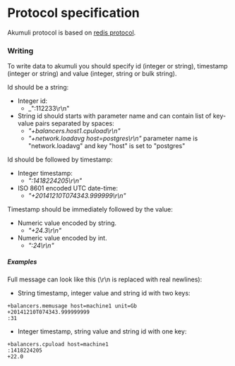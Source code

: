 Protocol specification
======================
Akumuli protocol is based on [redis protocol](http://redis.io/topics/protocol).

### Writing
To write data to akumuli you should specify id (integer or string), timestamp (integer or string) and value (integer, string or bulk string).

Id should be a string:
- Integer id:
  + _":112233\r\n"
- String id should starts with parameter name and can contain list of key-value pairs separated by spaces:
  + _"+balancers.host1.cpuload\r\n"_
  + _"+network.loadavg host=postgres\r\n"_ parameter name is "network.loadavg" and key "host" is set to "postgres"

Id should be followed by timestamp:
- Integer timestamp:
  + _":1418224205\r\n"_
- ISO 8601 encoded UTC date-time:
  + _"+20141210T074343.999999\r\n"_

Timestamp should be immediately followed by the value:
- Numeric value encoded by string.
  + _"+24.3\r\n"_
- Numeric value encoded by int.
  + _":24\r\n"_


##### Examples
Full message can look like this (\r\n is replaced with real newlines):
 - String timestamp, integer value and string id with two keys:
```
+balancers.memusage host=machine1 unit=Gb
+20141210T074343.999999999
:31
```
 - Integer timestamp, string value and string id with one key:
```
+balancers.cpuload host=machine1
:1418224205
+22.0
```